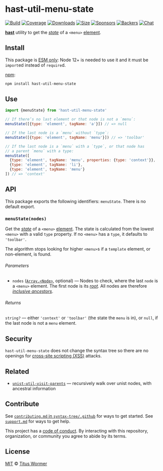 # hast-util-menu-state

[![Build][build-badge]][build]
[![Coverage][coverage-badge]][coverage]
[![Downloads][downloads-badge]][downloads]
[![Size][size-badge]][size]
[![Sponsors][sponsors-badge]][collective]
[![Backers][backers-badge]][collective]
[![Chat][chat-badge]][chat]

[**hast**][hast] utility to get the [*state*][spec] of a `<menu>` [element][].

## Install

This package is [ESM only](https://gist.github.com/sindresorhus/a39789f98801d908bbc7ff3ecc99d99c):
Node 12+ is needed to use it and it must be `import`ed instead of `require`d.

[npm][]:

```sh
npm install hast-util-menu-state
```

## Use

```js
import {menuState} from 'hast-util-menu-state'

// If there’s no last element or that node is not a `menu`:
menuState([{type: 'element', tagName: 'a'}]) // => null

// If the last node is a `menu` without `type`:
menuState([{type: 'element', tagName: 'menu'}]) // => 'toolbar'

// If the last node is a `menu` with a `type`, or that node has
// a parent `menu` with a type:
menuState([
  {type: 'element', tagName: 'menu', properties: {type: 'context'}},
  {type: 'element', tagName: 'li'},
  {type: 'element', tagName: 'menu'}
]) // => 'context'
```

## API

This package exports the following identifiers: `menuState`.
There is no default export.

### `menuState(nodes)`

Get the [*state*][spec] of a `<menu>` [element][].
The state is calculated from the lowest `<menu>` with a valid `type` property.
If no `<menu>` has a `type`, it defaults to `'toolbar'`.

The algorithm stops looking for higher `<menu>`s if a `template` element,
or non-element, is found.

###### Parameters

*   `nodes` ([`Array.<Node>`][node], optional) — Nodes to check, where the
    last `node` is a `<menu>` element.
    The first node is its [*root*][root].
    All nodes are therefore [*inclusive ancestors*][ancestor].

###### Returns

`string?` — either `'context'` or `'toolbar'` (the state the `menu` is in), or
`null`, if the last node is not a `menu` element.

## Security

`hast-util-menu-state` does not change the syntax tree so there are no openings
for [cross-site scripting (XSS)][xss] attacks.

## Related

*   [`unist-util-visit-parents`](https://github.com/syntax-tree/unist-util-visit-parents)
    — recursively walk over unist nodes, with ancestral information

## Contribute

See [`contributing.md` in `syntax-tree/.github`][contributing] for ways to get
started.
See [`support.md`][support] for ways to get help.

This project has a [code of conduct][coc].
By interacting with this repository, organization, or community you agree to
abide by its terms.

## License

[MIT][license] © [Titus Wormer][author]

<!-- Definition -->

[build-badge]: https://github.com/syntax-tree/hast-util-menu-state/workflows/main/badge.svg

[build]: https://github.com/syntax-tree/hast-util-menu-state/actions

[coverage-badge]: https://img.shields.io/codecov/c/github/syntax-tree/hast-util-menu-state.svg

[coverage]: https://codecov.io/github/syntax-tree/hast-util-menu-state

[downloads-badge]: https://img.shields.io/npm/dm/hast-util-menu-state.svg

[downloads]: https://www.npmjs.com/package/hast-util-menu-state

[size-badge]: https://img.shields.io/bundlephobia/minzip/hast-util-menu-state.svg

[size]: https://bundlephobia.com/result?p=hast-util-menu-state

[sponsors-badge]: https://opencollective.com/unified/sponsors/badge.svg

[backers-badge]: https://opencollective.com/unified/backers/badge.svg

[collective]: https://opencollective.com/unified

[chat-badge]: https://img.shields.io/badge/chat-discussions-success.svg

[chat]: https://github.com/syntax-tree/unist/discussions

[npm]: https://docs.npmjs.com/cli/install

[license]: license

[author]: https://wooorm.com

[contributing]: https://github.com/syntax-tree/.github/blob/HEAD/contributing.md

[support]: https://github.com/syntax-tree/.github/blob/HEAD/support.md

[coc]: https://github.com/syntax-tree/.github/blob/HEAD/code-of-conduct.md

[spec]: https://html.spec.whatwg.org/#attr-menu-type

[node]: https://github.com/syntax-tree/unist#node

[root]: https://github.com/syntax-tree/unist#root

[ancestor]: https://github.com/syntax-tree/unist#ancestor

[hast]: https://github.com/syntax-tree/hast

[element]: https://github.com/syntax-tree/hast#element

[xss]: https://en.wikipedia.org/wiki/Cross-site_scripting
